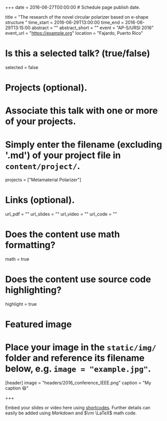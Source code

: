 +++
date = 2016-06-27T00:00:00  # Schedule page publish date.

title =  "The research of the novel circular polarizer based on e-shape structure "
time_start = 2016-06-29T13:00:00
time_end = 2016-06-29T13:15:00
abstract = ""
abstract_short = ""
event = "AP-S/URSI 2016"
event_url = "https://example.org"
location = "Fajardo, Puerto Rico"

# Is this a selected talk? (true/false)
selected = false

# Projects (optional).
#   Associate this talk with one or more of your projects.
#   Simply enter the filename (excluding '.md') of your project file in `content/project/`.
projects = ["Metamaterial Polarizer"]

# Links (optional).
url_pdf = ""
url_slides = ""
url_video = ""
url_code = ""

# Does the content use math formatting?
math = true

# Does the content use source code highlighting?
highlight = true

# Featured image
# Place your image in the `static/img/` folder and reference its filename below, e.g. `image = "example.jpg"`.
[header]
image = "headers/2016_conference_IEEE.png"
caption = "My caption :smile:"

+++

Embed your slides or video here using [shortcodes](https://sourcethemes.com/academic/post/writing-markdown-latex/). Further details can easily be added using *Markdown* and $\rm \LaTeX$ math code.
